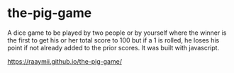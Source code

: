 # the-pig-game
A dice game to be played by two people or by yourself where the winner is the first to get his or her total score to 100 but if a 1 is rolled, he loses his point if not already added to the prior scores. It was built with javascript.

https://raaymii.github.io/the-pig-game/
